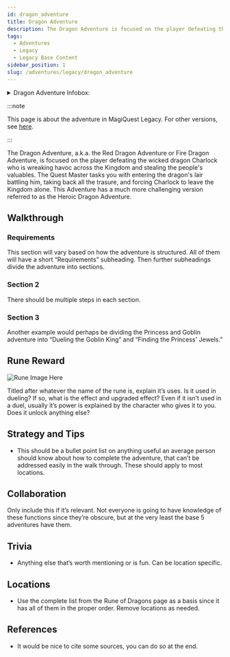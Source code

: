```yaml
---
id: dragon_adventure
title: Dragon Adventure
description: The Dragon Adventure is focused on the player defeating the dragon Charlock, taking back all the trasure, and forcing him to leave the Kingdom alone.
tags:
  - Adventures
  - Legacy
  - Legacy Base Content
sidebar_position: 1
slug: /adventures/legacy/dragon_adventure
---
```


<details>
  <summary>Dragon Adventure Infobox:</summary>
  | Dragon Adventure |
  | --- |
  | <img src="" alt="Dragon Adventure Art" width="270" hight="338" title="Dragon Adventure Art"></img> |

  | General Information |  |
  | --- | --- |
  | Content Set | Legacy Base Content |
  | Adventure Giver | Quest Master |
  | Reward Giver | Charlock |
  | Prerequisites | - [Rune of Freezing](https://commonmark.org/help/) <br></br> - [Rune of Protection](https://docusaurus.io/docs) <br></br> - [Portal Rune](https://docusaurus.io/docs) <br></br> - [Rune of Protection](https://docusaurus.io/docs) <br></br> - [Reveal Rune (Myrtle Beach, SC and Tokyo Dome, JP)](https://docusaurus.io/docs) |

  | Rewards |  |  |
  | --- | --- | --- |
  | ***Gold*** | ***XP*** | ***Rune*** |
  | 2500 <img src="\img\Gold.webp" alt="Gold Icon" width="24" hight="24" title="Gold Icon"></img> | 500 <img src="\img\XP.webp" alt="XP Icon" width="24" hight="25" title="XP Icon"></img> | Rune of Dragons |

  | In Other Versions |  |
  | --- | --- |
  | [MagiQuest Chronicles](https://magiquest.wiki) | [MagiQuest Evergreen](https://magiquest.wiki) |
</details>

:::note

This page is about the adventure in MagiQuest Legacy. For other versions, see [here](https://magiquest.wiki).

:::

The Dragon Adventure, a.k.a. the Red Dragon Adventure or Fire Dragon Adventure, is focused on the player defeating the wicked dragon Charlock who is wreaking havoc across the Kingdom and stealing the people's valuables. The Quest Master tasks you with entering the dragon's lair battling him, taking back all the trasure, and forcing Charlock to leave the Kingdom alone. This Adventure has a much more challenging version referred to as the Heroic Dragon Adventure.

## Walkthrough

### Requirements

This section will vary based on how the adventure is structured. All of them will have a short “Requirements” subheading. Then further subheadings divide the adventure into sections.

### Section 2

There should be multiple steps in each section.

### Section 3

Another example would perhaps be dividing the Princess and Goblin adventure into “Dueling the Goblin King” and “Finding the Princess' Jewels.”

## Rune Reward

<img src="" alt="Rune Image Here" width="137" hight="192" title="Image description here"></img>

Titled after whatever the name of the rune is, explain it’s uses. Is it used in dueling? If so, what is the effect and upgraded effect? Even if it isn’t used in a duel, usually it’s power is explained by the character who gives it to you. Does it unlock anything else?

## Strategy and Tips

- This should be a bullet point list on anything useful an average person should know about how to complete the adventure, that can’t be addressed easily in the walk through. These should apply to most locations.

## Collaboration

Only include this if it’s relevant. Not everyone is going to have knowledge of these functions since they’re obscure, but at the very least the base 5 adventures have them.

## Trivia

- Anything else that’s worth mentioning or is fun. Can be location specific.

## Locations

- Use the complete list from the Rune of Dragons page as a basis since it has all of them in the proper order. Remove locations as needed.

## References

  - It would be nice to cite some sources, you can do so at the end.